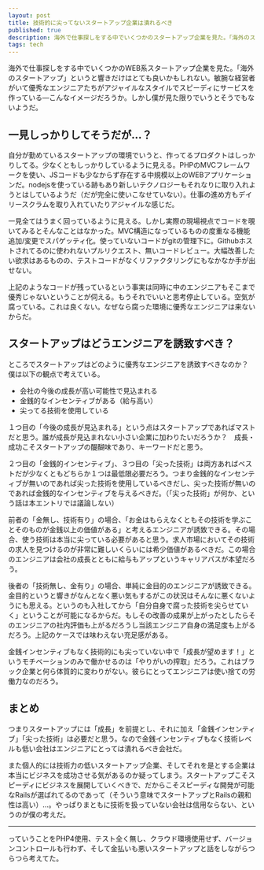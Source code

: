 ```yaml
---
layout: post
title: 技術的に尖ってないスタートアップ企業は潰れるべき
published: true
description: 海外で仕事探しをする中でいくつかのスタートアップ企業を見た。「海外のスタートアップ」というと響きだけはとても良いかもしれない。敏腕な経営者がいて優秀なエンジニアたちがアジャイルなスタイルでスピーディにサービスを作っているーーこんなイメージだろうか。しかし僕が見た限りでいうとそうでもないようだ。
tags: tech
---
```


海外で仕事探しをする中でいくつかのWEB系スタートアップ企業を見た。「海外のスタートアップ」というと響きだけはとても良いかもしれない。敏腕な経営者がいて優秀なエンジニアたちがアジャイルなスタイルでスピーディにサービスを作っている―こんなイメージだろうか。しかし僕が見た限りでいうとそうでもないようだ。

## 一見しっかりしてそうだが...？

自分が勤めているスタートアップの環境でいうと、作ってるプロダクトはしっかりしてる。少なくともしっかりしているように見える。PHPのMVCフレームワークを使い、JSコードも少なからず存在する中規模以上のWEBアプリケーションだ。nodejsを使っている跡もあり新しいテクノロジーもそれなりに取り入れようとはしているようだ（だが完全に使いこなせていない）。仕事の進め方もデイリースクラムを取り入れていたりアジャイルな感じだ。

一見全てはうまく回っているように見える。しかし実際の現場視点でコードを覗いてみるとそんなことはなかった。MVC構造になっているものの度重なる機能追加/変更でスパゲッティ化。使っていないコードがgitの管理下に。Githubホストされてるのに使われないプルリクエスト、無いコードレビュー。大幅改善したい欲求はあるものの、テストコードがなくリファクタリングにもなかなか手が出せない。

上記のようなコードが残っているという事実は同時に中のエンジニアもそこまで優秀じゃないということが伺える。もうそれでいいと思考停止している。空気が腐っている。これは良くない。なぜなら腐った環境に優秀なエンジニアは来ないからだ。

## スタートアップはどうエンジニアを誘致すべき？

ところでスタートアップはどのように優秀なエンジニアを誘致すべきなのか？　僕は以下の観点で考えている。

- 会社の今後の成長が高い可能性で見込まれる
- 金銭的なインセンティブがある（給与高い）
- 尖ってる技術を使用している

１つ目の「今後の成長が見込まれる」という点はスタートアップであればマストだと思う。誰が成長が見込まれない小さい企業に加わりたいだろうか？　成長・成功こそスタートアップの醍醐味であり、キーワードだと思う。

２つ目の「金銭的インセンティブ」、３つ目の「尖った技術」は両方あればベストだが少なくともどちらか１つは最低限必要だろう。つまり金銭的なインセンティブが無いのであれば尖った技術を使用しているべきだし、尖った技術が無いのであれば金銭的なインセンティブを与えるべきだ。（「尖った技術」が何か、という話は本エントリでは議論しない）

前者の「金無し、技術有り」の場合、「お金はもらえなくともその技術を学ぶことそのものが金銭以上の価値がある」と考えるエンジニアが誘致できる。その場合、使う技術は本当に尖っている必要があると思う。求人市場においてその技術の求人を見つけるのが非常に難しいくらいには希少価値があるべきだ。この場合のエンジニアは会社の成長とともに給与もアップというキャリアパスが本望だろう。

後者の「技術無し、金有り」の場合、単純に金目的のエンジニアが誘致できる。金目的というと響きがなんとなく悪い気もするがこの状況はそんなに悪くないようにも思える。というのも入社してから「自分自身で腐った技術を尖らせていく」ということが可能になるからだ。もしその改善の成果が上がったとしたらそのエンジニアの社内評価も上がるだろうし当該エンジニア自身の満足度も上がるだろう。上記のケースでは味わえない充足感がある。

金銭インセンティブもなく技術的にも尖っていない中で「成長が望めます！」というモチベーションのみで働かせるのは「やりがいの搾取」だろう。これはブラック企業と何ら体質的に変わりがない。彼らにとってエンジニアは使い捨ての労働力なのだろう。

## まとめ

つまりスタートアップには「成長」を前提とし、それに加え「金銭インセンティブ」「尖った技術」は必要だと思う。なので金銭インセンティブもなく技術レベルも低い会社はエンジニアにとっては潰れるべき会社だ。

また個人的には技術力の低いスタートアップ企業、そしてそれを是とする企業は本当にビジネスを成功させる気があるのか疑ってしまう。スタートアップこそスピーディにビジネスを展開していくべきで、だからこそスピーディな開発が可能なRailsが選ばれてるのであって（そういう意味でスタートアップとRailsの親和性は高い）...。やっぱりまともに技術を扱っていない会社は信用ならない、というのが僕の考えだ。

----

っていうことをPHP4使用、テスト全く無し、クラウド環境使用せず、バージョンコントロールも行わず、そして金払いも悪いスタートアップと話をしながらつらつら考えてた。
